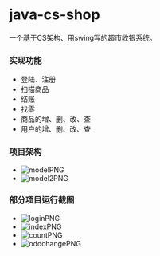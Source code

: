 ﻿# java-cs-shop
一个基于CS架构、用swing写的超市收银系统。

### 实现功能

* 登陆、注册
* 扫描商品
* 结账
* 找零
* 商品的增、删、改、查
* 用户的增、删、改、查

### 项目架构

* ![modelPNG](https://github.com/JieDreambuilder/java-cs-shop/blob/master/readmeImg/model.jpg)
* ![model2PNG](https://github.com/JieDreambuilder/java-cs-shop/blob/master/readmeImg/model2.png)

### 部分项目运行截图

* ![loginPNG](https://github.com/JieDreambuilder/java-cs-shop/blob/master/readmeImg/login.jpg)
* ![indexPNG](https://github.com/JieDreambuilder/java-cs-shop/blob/master/readmeImg/index.png)
* ![countPNG](https://github.com/JieDreambuilder/java-cs-shop/blob/master/readmeImg/count.png)
* ![oddchangePNG](https://github.com/JieDreambuilder/java-cs-shop/blob/master/readmeImg/oddchange.png)